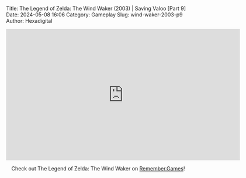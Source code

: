 Title: The Legend of Zelda: The Wind Waker (2003) | Saving Valoo [Part 9]
Date: 2024-05-08 16:06
Category: Gameplay
Slug: wind-waker-2003-p9
Author: Hexadigital

<center><iframe src="https://www.youtube.com/embed/ZKC2jgCN1R8?feature=oembed" allow="accelerometer; autoplay; encrypted-media; gyroscope; picture-in-picture" width="640" height="360" frameborder="0"></iframe>

Check out The Legend of Zelda: The Wind Waker on [Remember.Games](https://remember.games/game/1462/the-legend-of-zelda-the-wind-waker/)!</center>